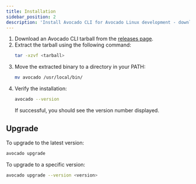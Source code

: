 ```yaml
---
title: Installation
sidebar_position: 2
description: 'Install Avocado CLI for Avocado Linux development - download, extract, and verify installation with upgrade instructions.'
---
```


1. Download an Avocado CLI tarball from the [releases page](https://github.com/avocado-linux/avocado-cli/releases).
2. Extract the tarball using the following command:
   ```bash
   tar -xzvf <tarball>
   ```
3. Move the extracted binary to a directory in your PATH:
   ```bash
   mv avocado /usr/local/bin/
   ```
4. Verify the installation:
   ```bash
   avocado --version
   ```
   If successful, you should see the version number displayed.

## Upgrade

To upgrade to the latest version:

```bash
avocado upgrade
```

To upgrade to a specific version:

```bash
avocado upgrade --version <version>
```
